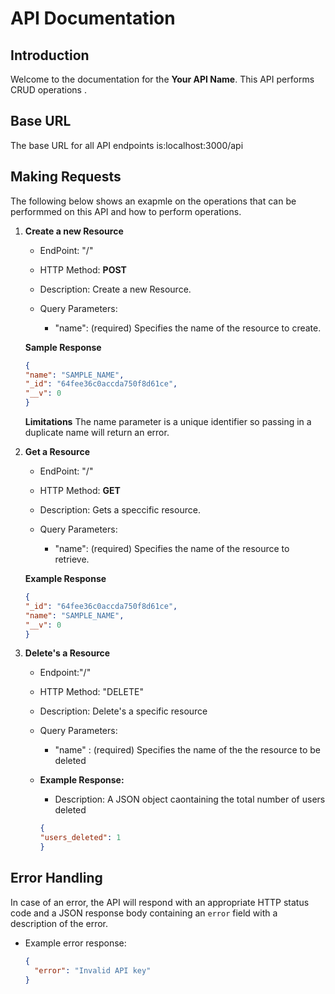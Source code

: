 # API Documentation

## Introduction

Welcome to the documentation for the **Your API Name**. This API performs CRUD operations .

## Base URL

The base URL for all API endpoints is:localhost:3000/api

## Making Requests

The following below shows an exapmle on the operations that can be performmed on this API and how to perform operations.

1. **Create a new Resource**

   - EndPoint: "/"

   - HTTP Method: **POST**

   - Description: Create a new Resource.

   - Query Parameters:
     - "name": (required) Specifies the name of the resource to create.

   **Sample Response**

   ```JSON
   {
   "name": "SAMPLE_NAME",
   "_id": "64fee36c0accda750f8d61ce",
   "__v": 0
   }
   ```

   **Limitations**
   The name parameter is a unique identifier so passing in a duplicate name will return an error.

2. **Get a Resource**

   - EndPoint: "/"

   - HTTP Method: **GET**

   - Description: Gets a speccific resource.

   - Query Parameters:
     - "name": (required) Specifies the name of the resource to retrieve.

   **Example Response**

   ```JSON
   {
   "_id": "64fee36c0accda750f8d61ce",
   "name": "SAMPLE_NAME",
   "__v": 0
   }
   ```

3. **Delete's a Resource**

   - Endpoint:"/"

   * HTTP Method: "DELETE"

   * Description: Delete's a specific resource

   * Query Parameters:

     - "name" : (required) Specifies the name of the the resource to be deleted

   - **Example Response:**

     - Description: A JSON object caontaining the total number of users deleted

     ```JSON
     {
     "users_deleted": 1
     }
     ```

## Error Handling

In case of an error, the API will respond with an appropriate HTTP status code and a JSON response body containing an `error` field with a description of the error.

- Example error response:

  ```json
  {
    "error": "Invalid API key"
  }
  ```
